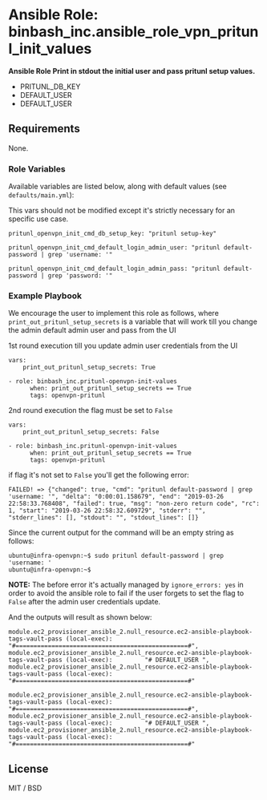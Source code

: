 # Ansible Role: binbash_inc.ansible_role_vpn_pritunl_init_values

**Ansible Role Print in stdout the initial user and pass pritunl setup values.**

- PRITUNL_DB_KEY
- DEFAULT_USER
- DEFAULT_USER

## Requirements

None.

### Role Variables

Available variables are listed below, along with default values (see `defaults/main.yml`):

This vars should not be modified except it's strictly necessary for an specific use case. 

```
pritunl_openvpn_init_cmd_db_setup_key: "pritunl setup-key"

pritunl_openvpn_init_cmd_default_login_admin_user: "pritunl default-password | grep 'username: '"

pritunl_openvpn_init_cmd_default_login_admin_pass: "pritunl default-password | grep 'password: '"
```

### Example Playbook

We encourage the user to implement this role as follows, where `print_out_pritunl_setup_secrets` is a variable that will work till you change the admin default admin user and pass from the UI

1st round execution till you update admin user credentials from the UI
```
vars:
    print_out_pritunl_setup_secrets: True

- role: binbash_inc.pritunl-openvpn-init-values
      when: print_out_pritunl_setup_secrets == True
      tags: openvpn-pritunl
```

2nd round execution the flag must be set to `False`
```
vars:
    print_out_pritunl_setup_secrets: False

- role: binbash_inc.pritunl-openvpn-init-values
      when: print_out_pritunl_setup_secrets == True
      tags: openvpn-pritunl
```

if flag it's not set to `False` you'll get the following error:
```
FAILED! => {"changed": true, "cmd": "pritunl default-password | grep 'username: '", "delta": "0:00:01.158679", "end": "2019-03-26 22:58:33.768408", "failed": true, "msg": "non-zero return code", "rc": 1, "start": "2019-03-26 22:58:32.609729", "stderr": "", "stderr_lines": [], "stdout": "", "stdout_lines": []}
```

Since the current output for the command will be an empty string as follows:
```
ubuntu@infra-openvpn:~$ sudo pritunl default-password | grep 'username: '
ubuntu@infra-openvpn:~$
```

**NOTE:** The before error it's actually managed by `ignore_errors: yes` in order to avoid the ansible role to fail if the user forgets to set the flag to `False` after the admin user credentials update.

And the outputs will result as shown below:

```
module.ec2_provisioner_ansible_2.null_resource.ec2-ansible-playbook-tags-vault-pass (local-exec):         "#================================================#",
module.ec2_provisioner_ansible_2.null_resource.ec2-ansible-playbook-tags-vault-pass (local-exec):         "# DEFAULT_USER ",
module.ec2_provisioner_ansible_2.null_resource.ec2-ansible-playbook-tags-vault-pass (local-exec):         "#================================================#"

module.ec2_provisioner_ansible_2.null_resource.ec2-ansible-playbook-tags-vault-pass (local-exec):         "#================================================#",
module.ec2_provisioner_ansible_2.null_resource.ec2-ansible-playbook-tags-vault-pass (local-exec):         "# DEFAULT_USER ",
module.ec2_provisioner_ansible_2.null_resource.ec2-ansible-playbook-tags-vault-pass (local-exec):         "#================================================#"
```

## License

MIT / BSD